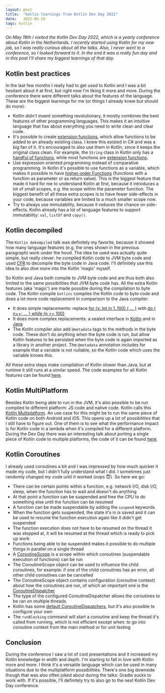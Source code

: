 ```yaml
---
layout: post
title:  "Kotlin learnings from Kotlin Dev Day 2022"
date:   2022-05-20
tags: kotlin
---
```


_On May 19th I visited the Kotlin Dev Day 2022, which is a yearly conference about Kotlin in the Netherlands. I recently started using Kotlin for my new job, so I was really curious about all the talks. Also, I never went to a conference, so I looked forward to it. In the end it was a really fun day and in this post I'll share my biggest learnings of that day._

## Kotlin best practices

In the last few months I really had to get used to Kotlin and I was a bit hesitant about it at first, but right now I'm liking it more and more. During the conference there were different talks about the features of the language. These are the biggest learnings for me (or things I already knew but should do more):

- Kotlin didn't invent something revolutionary, it mostly combines the best features of other programming languages. This makes it an intuitive language that has about everything you need to write clean and clear code.
- It's possible to create [extension functions](https://kotlinlang.org/docs/extensions.html#extension-functions), which allow functions to be added to an already existing class. I knew this existed in C# and was a big fan of it. It's encouraged to also use them in Kotlin, since it keeps the original class clean. For example, the `String` class in Kotlin only has a [handful of functions](https://kotlinlang.org/api/latest/jvm/stdlib/kotlin/-string/#functions), while most functions are [extension functions](https://kotlinlang.org/api/latest/jvm/stdlib/kotlin/-string/#extension-functions). 
- Use expression oriented programming instead of comparative programming. In Kotlin it's possible to use functions as a variable, which makes it possible to have [higher-order Functions](https://kotlinlang.org/docs/lambdas.html) (functions with a function as parameter or as return value). This is the biggest feature that made it hard for me to understand Kotlin at first, because it introduces a lot of small scopes, e.g. the scope within the parameter function. The biggest benefit of all these extra scopes is to have fewer side-effects in your code, because variables are limited to a much smaller scope now.
- Try to always use immutability, because it reduces the chance on side-effects. Kotlin already has a lot of language features to support immutability: `val`, `listOf` and `copy()`. 

## Kotlin decompiled

The `Kotlin dekompiled` talk was definitely my favorite, because it showed how many language features (e.g. the ones shown in the previous paragraph) work under the hood. The idea he used was actually quite simple, but really clever: he compiled Kotlin code to JVM byte code and used [CFR](https://www.benf.org/other/cfr/) to decompile the byte code in Java code. I'll definitely use this idea to also dive more into the Kotlin 'magic' myself.

So Kotlin and Java both compile to JVM byte code and are thus both also limited to the same possibilities that JVM byte code has. All the extra Kotlin features (aka 'magic') are made possible during the compilation to byte code. The Kotlin compile `kotlinc` compiles the Kotlin code to byte code and does a lot more code replacement in comparison to the Java compiler:

- It does simple replacements: replace [for (x: Int in 1..100) { ... }](https://github.com/The-Self-Taught-Software-Engineer/kotlin-decompiled/blob/master/src/main/kotlin/iterateoverrange/kotlin/IterateOverRange.kt#L5) with [do { n++; ... } while (n <= 100)](https://github.com/The-Self-Taught-Software-Engineer/kotlin-decompiled/blob/master/src/main/java/iterateoverrange/java/IterateOverRange.java#L9)
- It does more complex replacements: a sealed interface in [Kotlin](https://github.com/The-Self-Taught-Software-Engineer/kotlin-decompiled/blob/master/src/main/kotlin/sealedinterface/kotlin/SealedInterface.kt) and in [Java](https://github.com/The-Self-Taught-Software-Engineer/kotlin-decompiled/blob/master/src/main/java/sealedinterface/java/SealedInterface.java)
- The Kotlin compiler also add `@metadata` tags to the methods in the byte code. These don't do anything when the byte code is run, but allow Kotlin features to be persisted when the byte code is again imported as a library in another project. The `@metadata` annotation includes for example that a variable is not nullable, so the Kotlin code which uses the variable knows this. 

All these extra steps make compilation of Kotlin slower than Java, but at runtime it still runs at a similar speed. The code examples for all Kotlin features can be found [here](https://github.com/The-Self-Taught-Software-Engineer/kotlin-decompiled).


## Kotlin MultiPlatform

Besides Kotlin being able to run in the JVM, it's also possible to be run compiled to different platform: JS code and native code. Kotlin calls this [Kotlin Multiplatform](https://kotlinlang.org/docs/multiplatform.html). An use case for this might be to run the same piece of Kotlin code on both Android and iOS. This opens up a lot of possibilities that I still have to figure out. One of them is to see what the performance impact is for Kotlin code in a lambda when it's compiled for a different platform. During the Dev Day there was an interesting talk about porting a single piece of Kotlin code to multiple platforms, the code of it can be found [here](https://github.com/KodeinKoders/Playground-Demo-Crypto).

## Kotlin Coroutines

I already used coroutines a bit and I was impressed by how much quicker it made my code, but I didn't fully understand what I did. I sometimes just randomly changed my code until it worked (oops 😇). So here we go:

- There can be certain points within a function, e.g. network I/O, disk I/O, sleep, when the function has to wait and doesn't do anything
- At that point a function can be suspended and free the CPU to do something else until the function can be resumed
- A function can be made suspendable by adding the `suspend` keywords
- When the function gets suspended, the state it's in is saved and it can be used to resume the function execution again like it didn't get suspended
- The function execution does not have to be resumed on the thread it was stopped at, it will be resumed at the thread which is ready to pick up work
- Functions being able to be suspended makes it possible to do multiple things in parallel on a single thread
- A [CoroutineScope](https://kotlin.github.io/kotlinx.coroutines/kotlinx-coroutines-core/kotlinx.coroutines/-coroutine-scope/index.html) is a scope within which coroutines (suspendable execution of functions) can be run
- The CoroutineScope object can be used to influence the child coroutines, for example: if one of the child coroutines has an error, all other child coroutines can be cancelled
- The CoroutineScope object contains configuration (coroutine context) about how the coroutines are run, of which an important one is the [CoroutineDispatcher](https://kotlinlang.org/docs/coroutine-context-and-dispatchers.html)
- The type of the configured CoroutineDispatcher allows the coroutines to be ran on multiple threads.
- Kotlin has some [default CoroutineDispatchers](https://kotlin.github.io/kotlinx.coroutines/kotlinx-coroutines-core/kotlinx.coroutines/-coroutine-dispatcher/index.html), but it's also possible to configure your own
- The `runBlocking` command will start a coroutine and keep the thread it's called from running, which is not efficient except when: to go into coroutine context from the main method or for unit testing

## Conclusion

During the conference I saw a lot of cool presentations and it increased my Kotlin knowledge in width and depth. I'm starting to fall in love with Kotlin more and more. I think it's a versatile language which can be used in many situations due to the multiplatform possibilities. There's one big downside though that was also often joked about during the talks: Gradle sucks to work with. If it's possible, I'll definitely try to also go to the next Kotlin Dev Day conference.